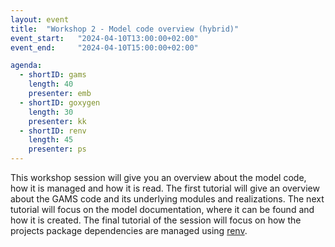 ```yaml
---
layout: event
title:  "Workshop 2 - Model code overview (hybrid)"
event_start:   "2024-04-10T13:00:00+02:00"
event_end:     "2024-04-10T15:00:00+02:00"

agenda:
  - shortID: gams
    length: 40
    presenter: emb
  - shortID: goxygen
    length: 30
    presenter: kk 
  - shortID: renv 
    length: 45 
    presenter: ps
---
```


This workshop session will give you an overview about the model code, how it is managed and how it is read. The first tutorial will give an overview about the GAMS code and its underlying modules and realizations. The next tutorial will focus on the model documentation, where it can be found and how it is created. The final tutorial of the session will focus on how the  projects package dependencies are managed using [renv](https://rstudio.github.io/renv/index.html). 
